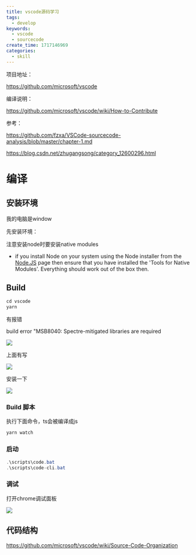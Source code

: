 ```yaml
---
title: vscode源码学习
tags:
  - develop
keywords:
  - vscode
  - sourcecode
create_time: 1717146969
categories:
  - skill
---
```



项目地址：

https://github.com/microsoft/vscode

编译说明：

https://github.com/microsoft/vscode/wiki/How-to-Contribute

参考：

https://github.com/fzxa/VSCode-sourcecode-analysis/blob/master/chapter-1.md

https://blog.csdn.net/zhugangsong/category_12600296.html

# 编译

## 安装环境

我的电脑是window

先安装环境：

注意安装node时要安装native modules

- if you install Node on your system using the Node installer from the <u>Node.JS</u> page then ensure that you have installed the 'Tools for Native Modules'. Everything should work out of the box then.

## Build

```csharp
cd vscode
yarn
```

有报错

build error "MSB8040: Spectre-mitigated libraries are required

<img src="/assets/CaRtbJvUbojQqSxTK2YcbhTQnce.png" src-width="968" class="m-auto" src-height="321" align="center"/>

上面有写

<img src="/assets/CJmsbm0vnoXR0sxxNg4cHQs6nGh.png" src-width="800" class="m-auto" src-height="228" align="center"/>

安装一下

<img src="/assets/HUkeb4IIvovrEax3TSCc7SiTn7c.png" src-width="799" class="m-auto" src-height="561" align="center"/>

### Build 脚本

执行下面命令，ts会被编译成js

```csharp
yarn watch
```

### 启动

```csharp
.\scripts\code.bat
.\scripts\code-cli.bat
```

### 调试

打开chrome调试面板

<img src="/assets/KhJVbN4gKoYttsx4YIqcOcI6nae.png" src-width="872" class="m-auto" src-height="175" align="center"/>

## 代码结构

https://github.com/microsoft/vscode/wiki/Source-Code-Organization

